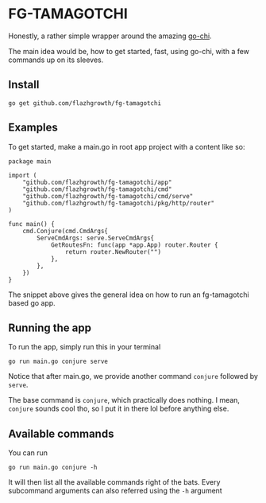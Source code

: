 # FG-TAMAGOTCHI
Honestly, a rather simple wrapper around the amazing [go-chi](https://github.com/go-chi/chi).

The main idea would be, how to get started, fast, using go-chi, with a few commands up on its sleeves.

## Install
```
go get github.com/flazhgrowth/fg-tamagotchi
```

## Examples
To get started, make a main.go in root app project with a content like so:
```
package main

import (
	"github.com/flazhgrowth/fg-tamagotchi/app"
	"github.com/flazhgrowth/fg-tamagotchi/cmd"
	"github.com/flazhgrowth/fg-tamagotchi/cmd/serve"
	"github.com/flazhgrowth/fg-tamagotchi/pkg/http/router"
)

func main() {
	cmd.Conjure(cmd.CmdArgs{
		ServeCmdArgs: serve.ServeCmdArgs{
			GetRoutesFn: func(app *app.App) router.Router {
				return router.NewRouter("")
			},
		},
	})
}
```
The snippet above gives the general idea on how to run an fg-tamagotchi based go app.

## Running the app
To run the app, simply run this in your terminal
```
go run main.go conjure serve
```

Notice that after main.go, we provide another command `conjure` followed by `serve`.

The base command is `conjure`, which practically does nothing. I mean, `conjure` sounds cool tho, so I put it in there lol before anything else.

## Available commands
You can run 
```
go run main.go conjure -h
```
It will then list all the available commands right of the bats. Every subcommand arguments can also referred using the `-h` argument
